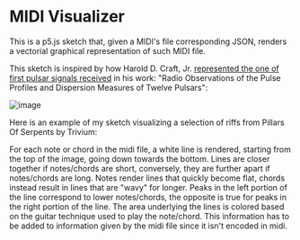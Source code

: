 # MIDI Visualizer
This is a p5.js sketch that, given a MIDI's file corresponding JSON, renders a vectorial graphical representation of such MIDI file.

This sketch is inspired by how Harold D. Craft, Jr. [represented the one of first pulsar signals received](https://blogs.scientificamerican.com/sa-visual/pop-culture-pulsar-the-science-behind-joy-division-s-unknown-pleasures-album-cover/) in his work: "Radio Observations of the Pulse Profiles and Dispersion Measures of Twelve Pulsars":

![image](https://static.scientificamerican.com/blogs/assets/sa-visual/Image/fig537.jpg)

Here is an example of my sketch visualizing a selection of riffs from Pillars Of Serpents by Trivium:



For each note or chord in the midi file, a white line is rendered, starting from the top of the image, going down towards the bottom. Lines are closer together if notes/chords are short, conversely, they are further apart if notes/chords are long.
Notes render lines that quickly become flat, chords instead result in lines that are "wavy" for longer. Peaks in the left portion of the line correspond to lower notes/chords, the opposite is true for peaks in the right portion of the line.
The area underlying the lines is colored based on the guitar technique used to play the note/chord. This information has to be added to information given by the midi file since it isn't encoded in midi.
